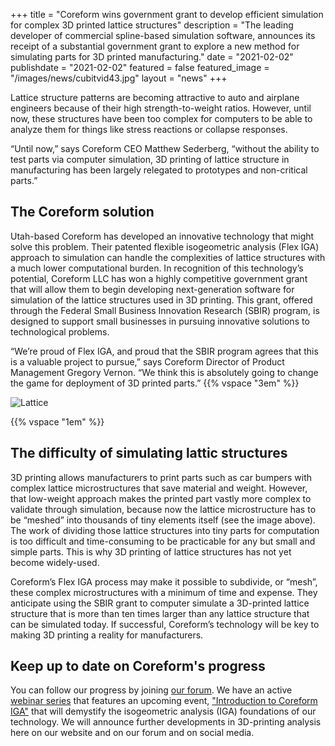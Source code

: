 +++
title = "Coreform wins government grant to develop efficient simulation for complex 3D printed lattice structures"
description = "The leading developer of commercial spline-based simulation software, announces its receipt of a substantial government grant to explore a new method for simulating parts for 3D printed manufacturing."
date = "2021-02-02"
publishdate = "2021-02-02"
featured = false
featured_image = "/images/news/cubitvid43.jpg"
layout = "news"
+++


Lattice structure patterns are becoming attractive to auto and airplane engineers because of their high strength-to-weight ratios. However, until now, these structures have been too complex for computers to be able to analyze them for things like stress reactions or collapse responses. 

“Until now,” says Coreform CEO Matthew Sederberg, “without the ability to test parts via computer simulation, 3D printing of lattice structure in manufacturing has been largely relegated to prototypes and non-critical parts.” 

## The Coreform solution

Utah-based Coreform has developed an innovative technology that might solve this problem. Their patented flexible isogeometric analysis (Flex IGA) approach to simulation can handle the complexities of lattice structures with a much lower computational burden. In recognition of this technology’s potential, Coreform LLC has won a highly competitive government grant that will allow them to begin developing next-generation software for simulation of the lattice structures used in 3D printing. This grant, offered through the Federal Small Business Innovation Research (SBIR) program, is designed to support small businesses in pursuing innovative solutions to technological problems. 

“We’re proud of Flex IGA, and proud that the SBIR program agrees that this is a valuable project to pursue,” says Coreform Director of Product Management Gregory Vernon. “We think this is absolutely going to change the game for deployment of 3D printed parts.”
{{% vspace "3em" %}}

![Lattice](../lattice-structures-difficulty.png)

{{% vspace "1em" %}}

## The difficulty of simulating lattic structures

3D printing allows manufacturers to print parts such as car bumpers with complex lattice microstructures that save material and weight. However, that low-weight approach makes the printed part vastly more complex to validate through simulation, because now the lattice microstructure has to be “meshed” into thousands of tiny elements itself (see the image above). The work of dividing those lattice structures into tiny parts for computation is too difficult and time-consuming to be practicable for any but small and simple parts. This is why 3D printing of lattice structures has not yet become widely-used.

Coreform’s Flex IGA process may make it possible to subdivide, or “mesh”, these complex microstructures with a minimum of time and expense. They anticipate using the SBIR grant to computer simulate a 3D-printed lattice structure that is more than ten times larger than any lattice structure that can be simulated today. If successful, Coreform’s technology will be key to making 3D printing a reality for manufacturers. 


## Keep up to date on Coreform's progress

You can follow our progress by joining [our forum](https://forum.coreform.com). We have an active [webinar series](https://coreform.com/support/webinars/) that features an upcoming event, ["Introduction to Coreform IGA"](https://coreform.com/company/news/2021/intro2iga/) that will demystify the isogeometric analysis (IGA) foundations of our technology.  We will announce further developments in 3D-printing analysis here on our website and on our forum and on social media. 
